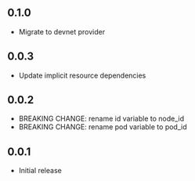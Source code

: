 ## 0.1.0

- Migrate to devnet provider

## 0.0.3

- Update implicit resource dependencies

## 0.0.2

- BREAKING CHANGE: rename id variable to node_id
- BREAKING CHANGE: rename pod variable to pod_id

## 0.0.1

- Initial release
